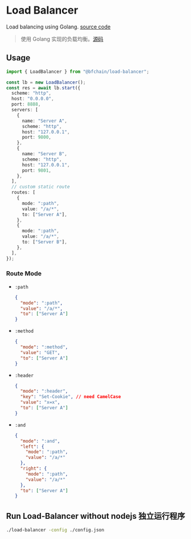# Load Balancer

Load balancing using Golang. [source code](./binary/)

> 使用 Golang 实现的负载均衡。[源码](./binary/)

## Usage

```ts
import { LoadBalancer } from "@bfchain/load-balancer";

const lb = new LoadBalancer();
const res = await lb.start({
  scheme: "http",
  host: "0.0.0.0",
  port: 8888,
  servers: [
    {
      name: "Server A",
      scheme: "http",
      host: "127.0.0.1",
      port: 9800,
    },
    {
      name: "Server B",
      scheme: "http",
      host: "127.0.0.1",
      port: 9801,
    },
  ],
  // custom static route
  routes: [
    {
      mode: ":path",
      value: "/a/*",
      to: ["Server A"],
    },
    {
      mode: ":path",
      value: "/a/*",
      to: ["Server B"],
    },
  ],
});
```

### Route Mode

- `:path`
  ```json
  {
    "mode": ":path",
    "value": "/a/*",
    "to": ["Server A"]
  }
  ```
- `:method`
  ```json
  {
    "mode": ":method",
    "value": "GET",
    "to": ["Server A"]
  }
  ```
- `:header`
  ```json
  {
    "mode": ":header",
    "key": "Set-Cookie", // need CamelCase
    "value": "x=x",
    "to": ["Server A"]
  }
  ```
- `:and`
  ```json
  {
    "mode": ":and",
    "left": {
      "mode": ":path",
      "value": "/a/*"
    },
    "right": {
      "mode": ":path",
      "value": "/a/*"
    },
    "to": ["Server A"]
  }
  ```

## Run Load-Balancer without nodejs 独立运行程序

```bash
./load-balancer -config ./config.json
```
